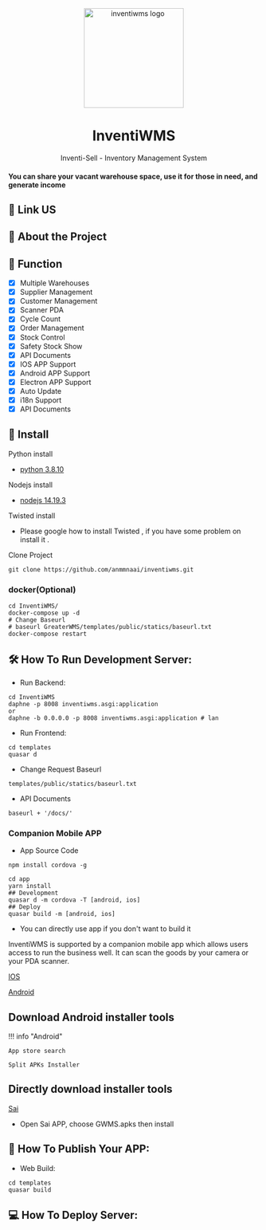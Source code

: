 <div align="center">
  <img src="static/img/logo.jpge" alt="inventiwms logo" width="200" height="auto" />
  <h1>InventiWMS</h1>
  <p>Inventi-Sell - Inventory Management System </p>


</div>

#### You can share your vacant warehouse space, use it for those in need, and generate income

## :rocket: Link US

## :star2: About the Project



[//]: # (Function)
## :dart: Function

* [x] Multiple Warehouses
* [x] Supplier Management
* [x] Customer Management
* [x] Scanner PDA
* [x] Cycle Count
* [x] Order Management
* [x] Stock Control
* [x] Safety Stock Show
* [x] API Documents
* [x] IOS APP Support
* [x] Android APP Support
* [x] Electron APP Support
* [x] Auto Update
* [x] i18n Support
* [x] API Documents

[//]: # (Install)
## :compass: Install
Python install
- [python 3.8.10](https://www.python.org/downloads/release/python-3810/)

Nodejs install
- [nodejs 14.19.3](https://nodejs.org/download/release/v14.19.3/)

Twisted install
- Please google how to install Twisted , if you have some problem on install it . 

Clone Project
~~~shell
git clone https://github.com/anmmnaai/inventiwms.git
~~~

### docker(Optional)
~~~shell
cd InventiWMS/
docker-compose up -d
# Change Baseurl
# baseurl GreaterWMS/templates/public/statics/baseurl.txt
docker-compose restart
~~~


[//]: # (development)
## :hammer_and_wrench: How To Run Development Server:

- Run Backend:
~~~shell
cd InventiWMS
daphne -p 8008 inventiwms.asgi:application
or
daphne -b 0.0.0.0 -p 8008 inventiwms.asgi:application # lan
~~~

- Run Frontend:
~~~shell
cd templates
quasar d
~~~

- Change Request Baseurl
~~~shell
templates/public/statics/baseurl.txt
~~~


- API Documents

~~~shell
baseurl + '/docs/'
~~~

### Companion Mobile APP

- App Source Code

~~~shell
npm install cordova -g

cd app
yarn install
## Development
quasar d -m cordova -T [android, ios]
## Deploy
quasar build -m [android, ios]
~~~

- You can directly use app if you don't want to build it 

InventiWMS is supported by a companion mobile app which allows users access to run the business well.
It can scan the goods by your camera or your PDA scanner.

[IOS](https://apps.apple.com/gb/app/intelligent-warehousing-gwms/id6444078526)

[Android](https://production.56yhz.com/media/GWMS.apks)

## Download Android installer tools

!!! info "Android"
    
    App store search

    Split APKs Installer 

## Directly download installer tools

[Sai](https://po.56yhz.com/media/sai.apk)

- Open Sai APP, choose GWMS.apks then install

[//]: # (publish)
## :trumpet: How To Publish Your APP:

- Web Build:

~~~shell
cd templates
quasar build
~~~

[//]: # (deploy)
## :computer: How To Deploy Server:
